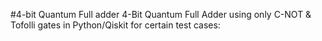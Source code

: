 #4-bit Quantum Full adder
4-Bit Quantum Full Adder using only C-NOT &amp; Tofolli gates in Python/Qiskit for certain test cases:
